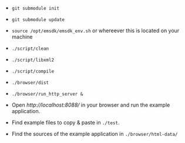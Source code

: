 
* `git submodule init`

* `git submodule update`

* `source /opt/emsdk/emsdk_env.sh` or whereever this is located on your machine

* `./script/clean`

* `./script/libxml2`

* `./script/compile`

* `./browser/dist`

* `./browser/run_http_server &`

* Open *http://localhost:8088/* in your browser and run the example application.

* Find example files to copy & paste in `./test`.

* Find the sources of the example application in `./browser/html-data/`
